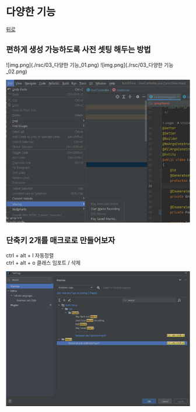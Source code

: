  # 다양한 기능
[뒤로](./README.md) 
 
 ## 편하게 생성 가능하도록 사전 셋팅 해두는 방법
![img.png](./rsc/03_다양한 기능_01.png)
![img.png](./rsc/03_다양한 기능_02.png)



![Macro_01](rsc/[401_04]_Macro_01.png)

## 단축키 2개를 매크로로 만들어보자
ctrl + alt + l 자동정렬  
ctrl + alt + o 클래스 임포트 / 삭제

![img_2.png](rsc/[401_04]_Macro_02.png) 